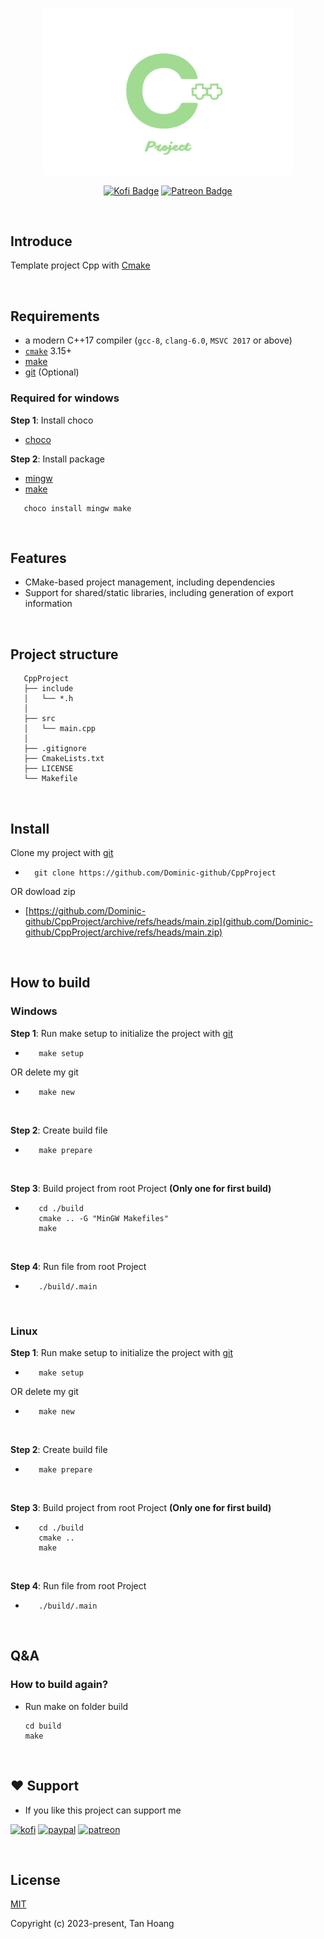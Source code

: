 <p align="center"><a><img width="400" src="./.github/assets/Logo.png" alt="Logo"></a></p>

<div align="center">

[![Kofi Badge](https://img.shields.io/badge/-Kofi-ff5f5f?style=flat-square&logo=Kofi&logoColor=white)](https://ko-fi.com/dominic_kofi) [![Patreon Badge](https://img.shields.io/badge/-Patreon-ffffff?style=flat-square&logo=Patreon&logoColor=ff424d)](https://www.patreon.com/user?u=57078534)
</div>

<br/>

## Introduce

Template project Cpp with [Cmake](https://cmake.org/)

<br/>

## Requirements

* a modern C++17 compiler (`gcc-8`, `clang-6.0`, `MSVC 2017` or above)
* [`cmake`](https://cmake.org) 3.15+
* [make]()
* [git](https://git-scm.com/) (Optional)

### Required for windows


**Step 1**: Install choco

- [choco](https://chocolatey.org/install)

**Step 2**: Install package
- [mingw](https://community.chocolatey.org/packages/mingw)
- [make](https://community.chocolatey.org/packages/make)

```
   choco install mingw make 
```

<br/>

## Features
* CMake-based project management, including dependencies
* Support for shared/static libraries, including generation of export information

<br/>

## Project structure
```
   CppProject
   ├── include
   │   └── *.h             
   │       
   ├── src
   │   └── main.cpp
   │       
   ├── .gitignore
   ├── CmakeLists.txt
   ├── LICENSE
   └── Makefile
```
<br/>

## Install
Clone my project with [git](https://git-scm.com/)
- ```
    git clone https://github.com/Dominic-github/CppProject
  ```

OR dowload zip

- [https://github.com/Dominic-github/CppProject/archive/refs/heads/main.zip](github.com/Dominic-github/CppProject/archive/refs/heads/main.zip)
    
<br/>


## How to build

### Windows

**Step 1**: Run make setup to initialize the project with [git](https://git-scm.com/)
  
  -  ```
        make setup 
     ```

OR delete my git

  -  ```
        make new
     ```
<br/>

**Step 2**: Create build file
-    ```
        make prepare
     ```
<br/>

**Step 3**: Build project from root Project **(Only one for first build)**

-    ```
        cd ./build
        cmake .. -G "MinGW Makefiles"
        make  
     ```
<br/>

**Step 4**: Run file from root Project

-    ```
        ./build/.main
     ```

<br/>

### Linux 
**Step 1**: Run make setup to initialize the project with [git](https://git-scm.com/)
  
  -  ```
        make setup 
     ```

OR delete my git

  -  ```
        make new
     ```
<br/>

**Step 2**: Create build file
-    ```
        make prepare
     ```
<br/>

**Step 3**: Build project from root Project **(Only one for first build)**

-    ```
        cd ./build
        cmake ..
        make
     ```
<br/>

**Step 4**: Run file from root Project

-    ```
        ./build/.main
     ```

<br/>

## Q&A 

   ### How to build again?
   - Run make on folder build
      ```
      cd build
      make
      ```



<br/>

## ❤️ Support

- If you like this project can support me 


[![kofi](https://img.shields.io/badge/Ko--fi-F16061?style=for-the-badge&logo=ko-fi&logoColor=white)](https://ko-fi.com/Dominic_kofi)
[![paypal](https://img.shields.io/badge/PayPal-00457C?style=for-the-badge&logo=paypal&logoColor=white)](https://paypal.me/DominicPPal)
[![patreon](https://img.shields.io/badge/Patreon-F96854?style=for-the-badge&logo=patreon&logoColor=white)](https://www.patreon.com/Dominic_patreon)

<br/>

## License
[MIT](https://opensource.org/licenses/MIT)

Copyright (c) 2023-present, Tan Hoang